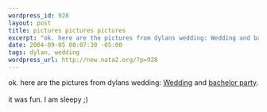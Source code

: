 ```yaml
--- 
wordpress_id: 928
layout: post
title: pictures pictures pictures
excerpt: "ok. here are the pictures from dylans wedding: Wedding and bachelor party.it was fun. I am sleepy ;)"
date: 2004-09-05 00:07:30 -05:00
tags: dylan, wedding
wordpress_url: http://new.nata2.org/?p=928
---
```

ok. here are the pictures from dylans wedding: <a href="http://nata2.info/?path=pictures%2Fevents%2F2004%3A09%3A04_dylans_wedding">Wedding</a> and <A href="http://nata2.info/?path=pictures%2Fevents%2F2004%3A09%3A02_dylans_bacherlor_party">bachelor party</a>.<br/><br/>it was fun. I am sleepy ;)
